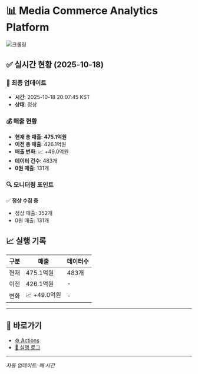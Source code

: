 # 📊 Media Commerce Analytics Platform

![크롤링](https://img.shields.io/badge/크롤링-정상-green)

## ✅ 실시간 현황 (2025-10-18)

### 📍 최종 업데이트
- **시간**: 2025-10-18 20:07:45 KST
- **상태**: 정상

### 💰 매출 현황
- **현재 총 매출**: **475.1억원**
- **이전 총 매출**: 426.1억원
- **매출 변화**: 📈 +49.0억원
- **데이터 건수**: 483개
- **0원 매출**: 131개

### 🔍 모니터링 포인트

✅ **정상 수집 중**
- 정상 매출: 352개
- 0원 매출: 131개


## 📈 실행 기록

| 구분 | 매출 | 데이터수 |
|------|------|----------|
| 현재 | 475.1억원 | 483개 |
| 이전 | 426.1억원 | - |
| 변화 | 📈 +49.0억원 | - |

---

## 🔗 바로가기

- [⚙️ Actions](../../actions)
- [📝 실행 로그](../../actions/workflows/daily_scraping.yml)

---

*자동 업데이트: 매 시간*
